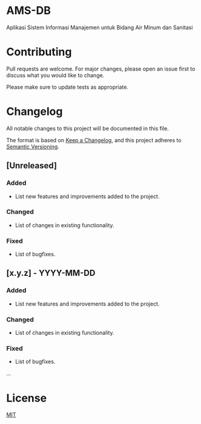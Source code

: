 # AMS-DB

Aplikasi Sistem Informasi Manajemen untuk Bidang Air Minum dan Sanitasi


# Contributing

Pull requests are welcome. For major changes, please open an issue first
to discuss what you would like to change.

Please make sure to update tests as appropriate.

# Changelog

All notable changes to this project will be documented in this file.

The format is based on [Keep a Changelog](https://keepachangelog.com/en/1.0.0/),
and this project adheres to [Semantic Versioning](https://semver.org/spec/v2.0.0.html).

## [Unreleased]

### Added

- List new features and improvements added to the project.

### Changed

- List of changes in existing functionality.

### Fixed

- List of bugfixes.

## [x.y.z] - YYYY-MM-DD

### Added

- List new features and improvements added to the project.

### Changed

- List of changes in existing functionality.

### Fixed

- List of bugfixes.

...


# License

[MIT](https://github.com/ilhamtaufiq/amsdb/blob/main/LICENSE)
